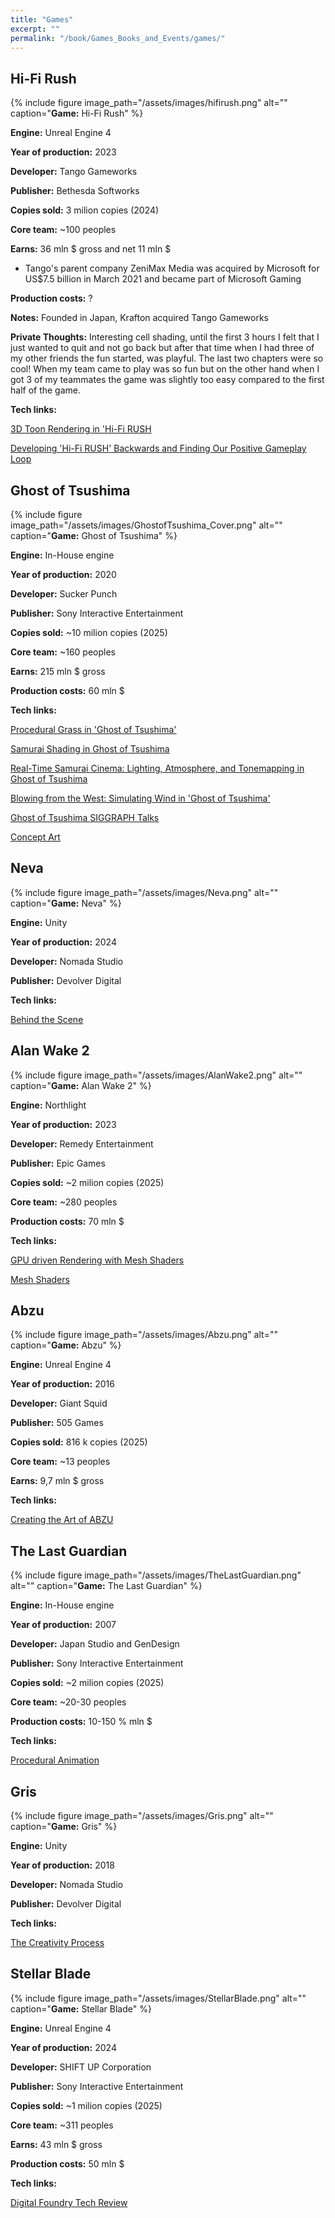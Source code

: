 ```yaml
---
title: "Games"
excerpt: ""
permalink: "/book/Games_Books_and_Events/games/"
---
```



## Hi-Fi Rush

{% include figure image_path="/assets/images/hifirush.png" alt="" caption="__Game:__ Hi-Fi Rush" %}

__Engine:__ Unreal Engine 4 

__Year of production:__ 2023

__Developer:__ Tango Gameworks

__Publisher:__ Bethesda Softworks

__Copies sold:__ 3 milion copies (2024) 

__Core team:__ ~100 peoples

__Earns:__ 36 mln $ gross and net 11 mln $

- Tango's parent company ZeniMax Media was acquired by Microsoft for US$7.5 billion in March 2021 and became part of Microsoft Gaming

__Production costs:__ ?

__Notes:__ Founded in Japan, Krafton acquired Tango Gameworks

__Private Thoughts:__ 
Interesting cell shading, until the first 3 hours I felt that I just wanted to quit and not go back but after that time when I had three of my other friends the fun started, was playful. 
The last two chapters were so cool! When my team came to play was so fun but on the other hand 
when I got 3 of my teammates the game was slightly too easy compared to the first half of the game. 

__Tech links:__

[3D Toon Rendering in 'Hi-Fi RUSH](https://www.youtube.com/watch?v=gdBACyIOCtc)


[Developing 'Hi-Fi RUSH' Backwards and Finding Our Positive Gameplay Loop](https://www.youtube.com/watch?v=pG4UxqRMNX0)


## Ghost of Tsushima

{% include figure image_path="/assets/images/GhostofTsushima_Cover.png" alt="" caption="__Game:__ Ghost of Tsushima" %}

__Engine:__ In-House engine 

__Year of production:__ 2020

__Developer:__ Sucker Punch

__Publisher:__ Sony Interactive Entertainment

__Copies sold:__ ~10 milion copies (2025) 

__Core team:__ ~160 peoples

__Earns:__ 215 mln $ gross

__Production costs:__ 60 mln $

__Tech links:__

[Procedural Grass in 'Ghost of Tsushima'](https://www.youtube.com/watch?v=Ibe1JBF5i5Y)

[Samurai Shading in Ghost of Tsushima](https://www.youtube.com/watch?v=LC8VedwibkI)

[Real-Time Samurai Cinema: Lighting, Atmosphere, and Tonemapping in Ghost of Tsushima](https://www.youtube.com/watch?v=GOee6lcEbWg)

[Blowing from the West: Simulating Wind in 'Ghost of Tsushima'](https://www.youtube.com/watch?v=d61_o4CGQd8)

[Ghost of Tsushima SIGGRAPH Talks](https://www.glowybits.com/blog/2022/12/18/ghost_talks/)

[Concept Art](https://www.ianchiew.com/ghost-of-tsushima)



## Neva

{% include figure image_path="/assets/images/Neva.png" alt="" caption="__Game:__ Neva" %}

__Engine:__ Unity

__Year of production:__ 2024

__Developer:__ Nomada Studio

__Publisher:__ Devolver Digital

__Tech links:__

[Behind the Scene](https://www.youtube.com/watch?v=SfwXTZbG0JE)


## Alan Wake 2

{% include figure image_path="/assets/images/AlanWake2.png" alt="" caption="__Game:__ Alan Wake 2" %}

__Engine:__ Northlight 

__Year of production:__ 2023

__Developer:__ Remedy Entertainment

__Publisher:__ Epic Games

__Copies sold:__ ~2 milion copies (2025) 

__Core team:__ ~280 peoples

__Production costs:__ 70 mln $

__Tech links:__

[GPU driven Rendering with Mesh Shaders](https://www.youtube.com/watch?v=EtX7WnFhxtQ)

[Mesh Shaders](https://www.youtube.com/watch?v=3EMdMD1PsgY)

## Abzu

{% include figure image_path="/assets/images/Abzu.png" alt="" caption="__Game:__ Abzu" %}

__Engine:__ Unreal Engine 4 

__Year of production:__ 2016

__Developer:__ Giant Squid

__Publisher:__ 505 Games

__Copies sold:__ 816 k copies (2025) 

__Core team:__ ~13 peoples

__Earns:__ 9,7 mln $ gross

__Tech links:__

[Creating the Art of ABZU](https://www.youtube.com/watch?v=l9NX06mvp2E)

## The Last Guardian 

{% include figure image_path="/assets/images/TheLastGuardian.png" alt="" caption="__Game:__ The Last Guardian" %}

__Engine:__ In-House engine 

__Year of production:__ 2007

__Developer:__ Japan Studio and GenDesign

__Publisher:__ Sony Interactive Entertainment

__Copies sold:__ ~2 milion copies (2025) 

__Core team:__ ~20-30 peoples

__Production costs:__ 10-150 % mln $

__Tech links:__

[Procedural Animation](https://www.gameanim.com/2018/01/24/last-guardian-procedural-animation/)


## Gris

{% include figure image_path="/assets/images/Gris.png" alt="" caption="__Game:__ Gris" %}

__Engine:__ Unity

__Year of production:__ 2018

__Developer:__ Nomada Studio

__Publisher:__ Devolver Digital

__Tech links:__

[The Creativity Process](https://www.youtube.com/watch?v=rnjKTrIuk7Q&ab_channel=ACMSIGCHI)



## Stellar Blade

{% include figure image_path="/assets/images/StellarBlade.png" alt="" caption="__Game:__ Stellar Blade" %}

__Engine:__ Unreal Engine 4

__Year of production:__ 2024

__Developer:__ SHIFT UP Corporation

__Publisher:__ Sony Interactive Entertainment

__Copies sold:__ ~1 milion copies (2025) 

__Core team:__ ~311 peoples

__Earns:__ 43 mln $ gross

__Production costs:__ 50 mln $

__Tech links:__

[Digital Foundry Tech Review](https://www.youtube.com/watch?v=qhCXilVBVv0&ab_channel=DigitalFoundry)
